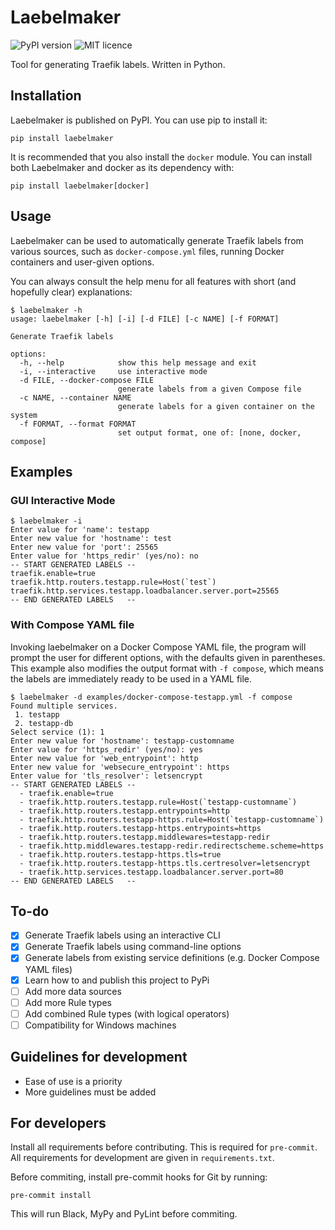 # Laebelmaker

![PyPI version](https://img.shields.io/pypi/v/laebelmaker.svg)
![MIT licence](https://img.shields.io/pypi/l/laebelmaker.svg)

Tool for generating Traefik labels. Written in Python.

## Installation

Laebelmaker is published on PyPI. You can use pip to install it:
```
pip install laebelmaker
```

It is recommended that you also install the `docker` module. You
can install both Laebelmaker and docker as its dependency with:
```
pip install laebelmaker[docker]
```

## Usage

Laebelmaker can be used to automatically generate Traefik labels
from various sources, such as `docker-compose.yml` files, running
Docker containers and user-given options.

You can always consult the help menu for all features with short
(and hopefully clear) explanations:

```
$ laebelmaker -h
usage: laebelmaker [-h] [-i] [-d FILE] [-c NAME] [-f FORMAT]

Generate Traefik labels

options:
  -h, --help            show this help message and exit
  -i, --interactive     use interactive mode
  -d FILE, --docker-compose FILE
                        generate labels from a given Compose file
  -c NAME, --container NAME
                        generate labels for a given container on the system
  -f FORMAT, --format FORMAT
                        set output format, one of: [none, docker, compose]
```

## Examples

### GUI Interactive Mode

```
$ laebelmaker -i
Enter value for 'name': testapp
Enter new value for 'hostname': test
Enter new value for 'port': 25565
Enter value for 'https_redir' (yes/no): no
-- START GENERATED LABELS --
traefik.enable=true
traefik.http.routers.testapp.rule=Host(`test`)
traefik.http.services.testapp.loadbalancer.server.port=25565
-- END GENERATED LABELS   --
```


### With Compose YAML file

Invoking laebelmaker on a Docker Compose YAML file, the program will
prompt the user for different options, with the defaults given in
parentheses. This example also modifies the output format with
`-f compose`, which means the labels are immediately ready to be used
in a YAML file.

```
$ laebelmaker -d examples/docker-compose-testapp.yml -f compose
Found multiple services.
 1. testapp
 2. testapp-db
Select service (1): 1
Enter new value for 'hostname': testapp-customname
Enter value for 'https_redir' (yes/no): yes
Enter new value for 'web_entrypoint': http
Enter new value for 'websecure_entrypoint': https
Enter value for 'tls_resolver': letsencrypt
-- START GENERATED LABELS --
  - traefik.enable=true
  - traefik.http.routers.testapp.rule=Host(`testapp-customname`)
  - traefik.http.routers.testapp.entrypoints=http
  - traefik.http.routers.testapp-https.rule=Host(`testapp-customname`)
  - traefik.http.routers.testapp-https.entrypoints=https
  - traefik.http.routers.testapp.middlewares=testapp-redir
  - traefik.http.middlewares.testapp-redir.redirectscheme.scheme=https
  - traefik.http.routers.testapp-https.tls=true
  - traefik.http.routers.testapp-https.tls.certresolver=letsencrypt
  - traefik.http.services.testapp.loadbalancer.server.port=80
-- END GENERATED LABELS   --
```

## To-do

* [x] Generate Traefik labels using an interactive CLI
* [x] Generate Traefik labels using command-line options
* [x] Generate labels from existing service definitions (e.g. Docker Compose YAML files)
* [x] Learn how to and publish this project to PyPi
* [ ] Add more data sources
* [ ] Add more Rule types
* [ ] Add combined Rule types (with logical operators)
* [ ] Compatibility for Windows machines

## Guidelines for development

* Ease of use is a priority
* More guidelines must be added

## For developers

Install all requirements before contributing. This is required for `pre-commit`.
All requirements for development are given in `requirements.txt`.

Before commiting, install pre-commit hooks for Git by running:
```
pre-commit install
```

This will run Black, MyPy and PyLint before commiting.
